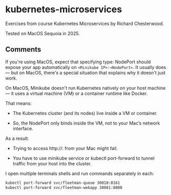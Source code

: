 # kubernetes-microservices

Exercises from course Kubernetes Microservices by Richard Chesterwood.

Tested on MacOS Sequoia in 2025.


## Comments

If you're using MacOS, expect that specifying type: NodePort should expose your app automatically on `<Minikube IP>:<NodePort>`. It usually does — but on MacOS, there's a special situation that explains why it doesn't just work.

On MacOS, Minikube doesn't run Kubernetes natively on your host machine — it uses a virtual machine (VM) or a container runtime like Docker.

That means:

* The Kubernetes cluster (and its nodes) live inside a VM or container.

* So, the NodePort only binds inside the VM, not to your Mac’s network interface.

As a result:

* Trying to access http://<minikube-ip>:<nodePort> from your Mac might fail.

* You have to use minikube service or kubectl port-forward to tunnel traffic from your host into the cluster.

I open multiple terminals shells and run commands separately in each:

~~~bash
kubectl port-forward svc/fleetman-queue 30010:8161
kubectl port-forward svc/fleetman-webapp 30081:8080
~~~
